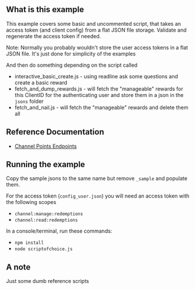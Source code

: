 ## What is this example

This example covers some basic and uncommented script, that takes an access token (and client config) from a flat JSON file storage.
Validate and regenerate the access token if needed.

Note: Normally you probably wouldn't store the user access tokens in a flat JSON file. It's just done for simplicity of the examples

And then do something depending on the script called

- interactive_basic_create.js - using readline ask some questions and create a basic reward
- fetch_and_dump_rewards.js - will fetch the "manageable" rewards for this ClientID for the authenticating user and store them in a json in the `jsons` folder
- fetch_and_nail.js - will fetch the "manageable" rewards and delete them all

## Reference Documentation

- [Channel Points Endpoints](https://dev.twitch.tv/docs/api/reference#create-custom-rewardse)

## Running the example

Copy the sample jsons to the same name but remove `_sample` and populate them.

For the access token (`config_user.json`) you will need an access token with the following scopes

- `channel:manage:redemptions`
- `channel:read:redemptions`

In a console/terminal, run these commands:

- `npm install`
- `node scriptofchoice.js`

## A note

Just some dumb reference scripts
